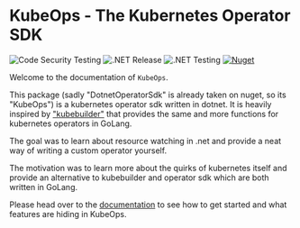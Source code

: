 # KubeOps - The Kubernetes Operator SDK

![Code Security Testing](https://github.com/buehler/dotnet-operator-sdk/workflows/Code%20Security%20Testing/badge.svg)
![.NET Release](https://github.com/buehler/dotnet-operator-sdk/workflows/.NET%20Release/badge.svg)
![.NET Testing](https://github.com/buehler/dotnet-operator-sdk/workflows/.NET%20Testing/badge.svg)
[![Nuget](https://img.shields.io/nuget/v/KubeOps)](https://www.nuget.org/packages/KubeOps/)

Welcome to the documentation of `KubeOps`.

This package (sadly "DotnetOperatorSdk" is already taken on nuget, so its "KubeOps")
is a kubernetes operator sdk written in dotnet. It is heavily inspired by
["kubebuilder"](https://github.com/kubernetes-sigs/kubebuilder)
that provides the same and more functions for kubernetes operators in GoLang.

The goal was to learn about resource watching in .net and provide a neat way of writing a
custom operator yourself.

The motivation was to learn more about the quirks of kubernetes itself and
provide an alternative to kubebuilder and operator sdk which are both
written in GoLang.

Please head over to the [documentation](./docs/getting_started.md) to see how to get started
and what features are hiding in KubeOps.
